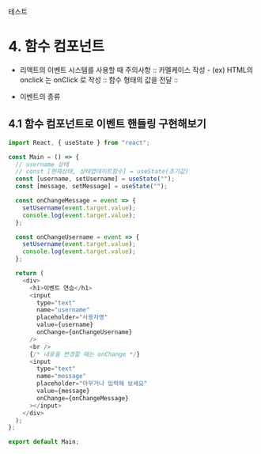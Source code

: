 테스트

# 4. 함수 컴포넌트

- 리액트의 이벤트 시스템를 사용할 때 주의사항
  :: 카멜케이스 작성 - (ex) HTML의 onclick 는 onClick 로 작성
  :: 함수 형태의 값을 전달
  ::

- 이벤트의 종류

## 4.1 함수 컴포넌트로 이벤트 핸들링 구현해보기

```js
import React, { useState } from "react";

const Main = () => {
  // username 상태
  // const [현재상태, 상태업데이트함수] = useState(초기값)
  const [username, setUsername] = useState("");
  const [message, setMessage] = useState("");

  const onChangeMessage = event => {
    setUsername(event.target.value);
    console.log(event.target.value);
  };

  const onChangeUsername = event => {
    setUsername(event.target.value);
    console.log(event.target.value);
  };

  return (
    <div>
      <h1>이벤트 연습</h1>
      <input
        type="text"
        name="username"
        placeholder="사용자명"
        value={username}
        onChange={onChangeUsername}
      />
      <br />
      {/* 내용을 변경할 때는 onChange */}
      <input
        type="text"
        name="message"
        placeholder="아무거나 입력해 보세요"
        value={message}
        onChange={onChangeMessage}
      ></input>
    </div>
  );
};

export default Main;
```
